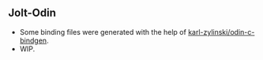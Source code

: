 ## Jolt-Odin

- Some binding files were generated with the help of [karl-zylinski/odin-c-bindgen](https://github.com/karl-zylinski/odin-c-bindgen).
- WIP.
